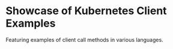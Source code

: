 # Showcase of Kubernetes Client Examples

Featuring examples of client call methods in various languages.